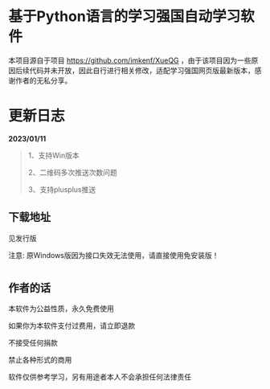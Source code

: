 # 基于Python语言的学习强国自动学习软件

本项目源自于项目 https://github.com/imkenf/XueQG ，由于该项目因为一些原因后续代码并未开放，因此自行进行相关修改，适配学习强国网页版最新版本，感谢作者的无私分享。

# 更新日志

**2023/01/11**

> 1、支持Win版本
> 
> 2、二维码多次推送次数问题
>
> 3、支持plusplus推送

## 下载地址

见发行版

注意: 原Windows版因为接口失效无法使用，请直接使用免安装版！

#
## 作者的话

本软件为公益性质，永久免费使用

如果你为本软件支付过费用，请立即退款

不接受任何捐款

禁止各种形式的商用

软件仅供参考学习，另有用途者本人不会承担任何法律责任
